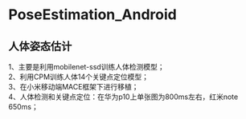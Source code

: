 # PoseEstimation_Android  
## 人体姿态估计  
1、主要是利用mobilenet-ssd训练人体检测模型；  
2、利用CPM训练人体14个关键点定位模型；  
3、在小米移动端MACE框架下进行移植；  
4、人体检测和关键点定位：在华为p10上单张图为800ms左右，红米note 650ms；  
